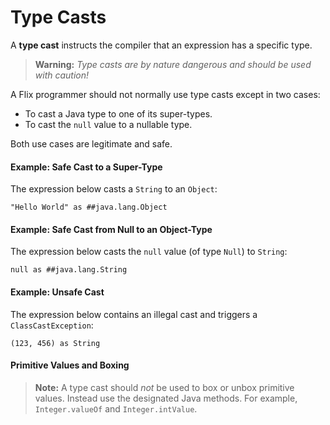 # Type Casts

A **type cast** instructs the compiler that an expression has a specific type.

> **Warning️️:** *Type casts are by nature dangerous and should be used with caution!*

A Flix programmer should not normally use type casts except in two cases:

- To cast a Java type to one of its super-types.
- To cast the `null` value to a nullable type.

Both use cases are legitimate and safe.

#### Example: Safe Cast to a Super-Type

The expression below casts a `String` to an `Object`:

```flix
"Hello World" as ##java.lang.Object
```

#### Example: Safe Cast from Null to an Object-Type

The expression below casts the `null` value (of type `Null`) to `String`:

```flix
null as ##java.lang.String
```

#### Example: Unsafe Cast

The expression below contains an illegal cast and triggers a `ClassCastException`:

```flix
(123, 456) as String
```

#### Primitive Values and Boxing

> **Note:** A type cast should *not* be used to box or unbox primitive values. Instead use the designated Java methods. For example, `Integer.valueOf` and `Integer.intValue`.
